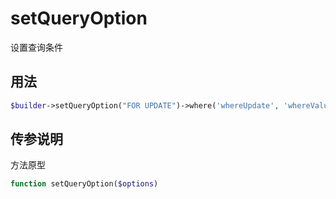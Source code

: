 # setQueryOption

设置查询条件

## 用法


```php
$builder->setQueryOption("FOR UPDATE")->where('whereUpdate', 'whereValue')->update('updateTable', ['a' => 1], 2);
```

## 传参说明

方法原型
```php
function setQueryOption($options)
```